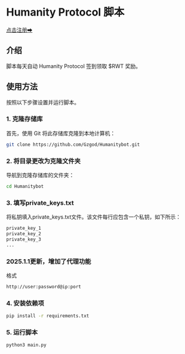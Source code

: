 # Humanity Protocol 脚本

[点击注册➡](https://testnet.humanity.org/login?ref=xuegaozs)

## 介绍
脚本每天自动 Humanity Protocol 签到领取 $RWT 奖励。

## 使用方法

按照以下步骤设置并运行脚本。

### 1. 克隆存储库

首先，使用 Git 将此存储库克隆到本地计算机：

```bash
git clone https://github.com/Gzgod/Humanitybot.git
```

### 2. 将目录更改为克隆文件夹

导航到克隆存储库的文件夹：

```bash
cd Humanitybot
```

### 3. 填写private_keys.txt
将私钥填入private_keys.txt文件。该文件每行应包含一个私钥，如下所示：

```python
private_key_1
private_key_2
private_key_3
...
```
### 2025.1.1更新，增加了代理功能
格式 
```bash
http://user:password@ip:port
```

### 4. 安装依赖项

```bash
pip install -r requirements.txt
```

### 5. 运行脚本

```bash
python3 main.py
```
